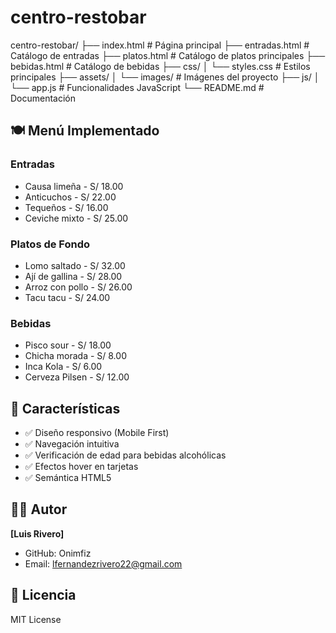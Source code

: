 # centro-restobar
centro-restobar/
├── index.html          # Página principal
├── entradas.html       # Catálogo de entradas
├── platos.html         # Catálogo de platos principales
├── bebidas.html        # Catálogo de bebidas
├── css/
│   └── styles.css      # Estilos principales
├── assets/
│   └── images/         # Imágenes del proyecto
├── js/
│   └── app.js          # Funcionalidades JavaScript
└── README.md           # Documentación

## 🍽️ Menú Implementado

### Entradas
- Causa limeña - S/ 18.00
- Anticuchos - S/ 22.00
- Tequeños - S/ 16.00
- Ceviche mixto - S/ 25.00

### Platos de Fondo
- Lomo saltado - S/ 32.00
- Ají de gallina - S/ 28.00
- Arroz con pollo - S/ 26.00
- Tacu tacu - S/ 24.00

### Bebidas
- Pisco sour - S/ 18.00
- Chicha morada - S/ 8.00
- Inca Kola - S/ 6.00
- Cerveza Pilsen - S/ 12.00

## 🚀 Características

- ✅ Diseño responsivo (Mobile First)
- ✅ Navegación intuitiva
- ✅ Verificación de edad para bebidas alcohólicas
- ✅ Efectos hover en tarjetas
- ✅ Semántica HTML5

## 👨‍💻 Autor

**[Luis Rivero]**
- GitHub: Onimfiz
- Email: lfernandezrivero22@gmail.com

## 📄 Licencia

MIT License